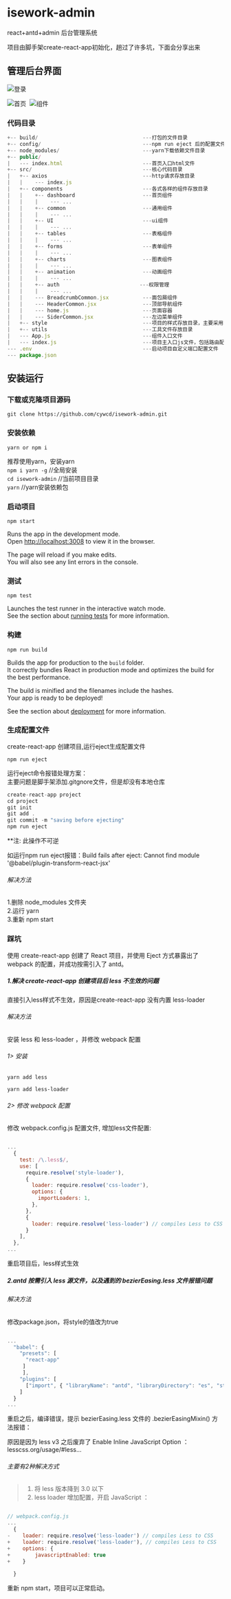 
# isework-admin
react+antd+admin 后台管理系统

项目由脚手架create-react-app初始化，趟过了许多坑，下面会分享出来


## 管理后台界面
![登录](https://github.com/cywcd/isework-admin/blob/master/preview/login.png)

![首页](https://github.com/cywcd/isework-admin/blob/master/preview/index.png)
​
![组件](https://github.com/cywcd/isework-admin/blob/master/preview/components.png)


### 代码目录
```js
+-- build/                                  ---打包的文件目录
+-- config/                                 ---npm run eject 后的配置文件目录
+-- node_modules/                           ---yarn下载依赖文件目录
+-- public/
|   --- index.html                          ---首页入口html文件
+-- src/                                    ---核心代码目录
|   +-- axios                               ---http请求存放目录
|   |    --- index.js
|   +-- components                          ---各式各样的组件存放目录
|   |    +-- dashboard                      ---首页组件
|   |    |    --- ...
|   |    +-- common                         ---通用组件
|   |    |    --- ...
|   |    +-- UI                             ---ui组件
|   |    |    --- ...
|   |    +-- tables                         ---表格组件
|   |    |    --- ...
|   |    +-- forms                          ---表单组件
|   |    |    --- ...
|   |    +-- charts                         ---图表组件
|   |    |    --- ...
|   |    +-- animation                      ---动画组件
|   |    |    --- ...
|   |    +-- auth                          ---权限管理
|   |    |    --- ...
|   |    --- BreadcrumbCommon.jsx           ---面包屑组件
|   |    --- HeaderCommon.jsx               ---顶部导航组件
|   |    --- home.js                        ---页面容器
|   |    --- SiderCommon.jsx                ---左边菜单组件
|   +-- style                               ---项目的样式存放目录，主要采用less编写
|   +-- utils                               ---工具文件存放目录
|   --- App.js                              ---组件入口文件
|   --- index.js                            ---项目主入口js文件，包括路由配置等
--- .env                                    ---启动项目自定义端口配置文件
--- package.json
```

## 安装运行

### 下载或克隆项目源码
`git clone https://github.com/cywcd/isework-admin.git`

### 安装依赖
`yarn or npm i`  

推荐使用yarn，安装yarn  
`npm i yarn -g` //全局安装  
`cd isework-admin` //当前项目目录  
`yarn` //yarn安装依赖包  

### 启动项目

`npm start`

Runs the app in the development mode.<br>
Open [http://localhost:3008](http://localhost:3008) to view it in the browser.

The page will reload if you make edits.<br>
You will also see any lint errors in the console.

### 测试

`npm test`

Launches the test runner in the interactive watch mode.<br>
See the section about [running tests](https://facebook.github.io/create-react-app/docs/running-tests) for more information.

### 构建

`npm run build`

Builds the app for production to the `build` folder.<br>
It correctly bundles React in production mode and optimizes the build for the best performance.

The build is minified and the filenames include the hashes.<br>
Your app is ready to be deployed!

See the section about [deployment](https://facebook.github.io/create-react-app/docs/deployment) for more information.

### 生成配置文件
create-react-app 创建项目,运行eject生成配置文件

`npm run eject`
  
运行eject命令报错处理方案：   
主要问题是脚手架添加.gitgnore文件，但是却没有本地仓库

```js
create-react-app project
cd project
git init
git add .
git commit -m "saving before ejecting"
npm run eject
```

**注: 此操作不可逆

如运行npm run eject报错：Build fails after eject: Cannot find module '@babel/plugin-transform-react-jsx' 

###### 解决方法  
1.删除 node_modules 文件夹  
2.运行 yarn  
3.重新 npm start  

### 踩坑

使用 create-react-app 创建了 React 项目，并使用 Eject 方式暴露出了 webpack 的配置，并成功按需引入了 antd。

##### 1.解决 create-react-app 创建项目后 less 不生效的问题
直接引入less样式不生效，原因是create-react-app 没有内置 less-loader
  
###### 解决方法
安装 less 和 less-loader ，并修改 webpack 配置
  
###### 1> 安装
`yarn add less`  
  
`yarn add less-loader`
  
###### 2> 修改 webpack 配置
修改 webpack.config.js 配置文件, 增加less文件配置:

```js

...
  {
    test: /\.less$/,
    use: [
      require.resolve('style-loader'),
      {
        loader: require.resolve('css-loader'),
        options: {
          importLoaders: 1,
        },
      },
      {
        loader: require.resolve('less-loader') // compiles Less to CSS
      }
    ],
  },
...

```
  
重启项目后，less样式生效

##### 2.antd 按需引入 less 源文件，以及遇到的 bezierEasing.less 文件报错问题
  
###### 解决方法
修改package.json，将style的值改为true

```js

...
  "babel": {
    "presets": [
      "react-app"
     ]
     ],
    "plugins": [
      ["import", { "libraryName": "antd", "libraryDirectory": "es", "style": true }]
    ]
  }
...


```
  
重启之后，编译错误，提示 bezierEasing.less 文件的 .bezierEasingMixin() 方法报错：
  
原因是因为 less v3 之后废弃了 Enable Inline JavaScript Option ：lesscss.org/usage/#less…
  
###### 主要有2种解决方式
  
> 1) 将 less 版本降到 3.0 以下  
> 2) less loader 增加配置，开启 JavaScript ：

```js

// webpack.config.js
...
  {
-    loader: require.resolve('less-loader') // compiles Less to CSS
+    loader: require.resolve('less-loader'), // compiles Less to CSS
+    options: {
+        javascriptEnabled: true
+    }
    
  }


```
  
重新 npm start，项目可以正常启动。


